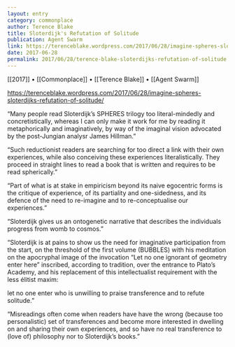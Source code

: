 ```yaml
---
layout: entry
category: commonplace
author: Terence Blake
title: Sloterdijk's Refutation of Solitude
publication: Agent Swarm
link: https://terenceblake.wordpress.com/2017/06/28/imagine-spheres-sloterdijks-refutation-of-solitude/
date: 2017-06-28
permalink: 2017/06/28/terence-blake-sloterdijks-refutation-of-solitude
---
```


[[2017]] • [[Commonplace]] • [[Terence Blake]] • [[Agent Swarm]] 

https://terenceblake.wordpress.com/2017/06/28/imagine-spheres-sloterdijks-refutation-of-solitude/

“Many people read Sloterdijk’s SPHERES trilogy too literal-mindedly and concretistically, whereas I can only make it work for me by reading it metaphorically and imaginatively, by way of the imaginal vision advocated by the post-Jungian analysr James Hillman.”

“Such reductionist readers are searching for too direct a link with their own experiences, while also conceiving these experiences literalistically. They proceed in straight lines to read a book that is written and requires to be read spherically.”

“Part of what is at stake in empiricism beyond its naive egocentric forms is the critique of experience, of its partiality and one-sidedness, and its defence of the need to re-imagine and to re-conceptualise our experiences.”

“Sloterdijk gives us an ontogenetic narrative that describes the individuals progress from womb to cosmos.”

“Sloterdijk is at pains to show us the need for imaginative participation from the start, on the threshold of the first volume (BUBBLES) with his meditation on the apocryphal image of the invocation “Let no one ignorant of geometry enter here” inscribed, according to tradition, over the entrance to Plato’s Academy, and his replacement of this intellectualist requirement with the less élitist maxim:

let no one enter who is unwilling to praise transference and to refute solitude.”

“Misreadings often come when readers have have the wrong (because too personalistic) set of transferences and become more interested in dwelling on and sharing their own experiences, and so have no real transference to (love of) philosophy nor to Sloterdijk’s books.”

